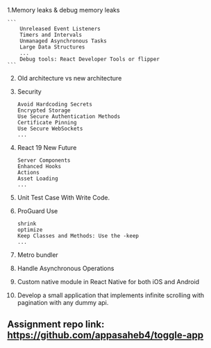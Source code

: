 1.Memory leaks & debug memory leaks

    ```
        Unreleased Event Listeners
        Timers and Intervals
        Unmanaged Asynchronous Tasks
        Large Data Structures
        ...
        Debug tools: React Developer Tools or flipper
    ```

2. Old architecture vs new architecture
3. Security

   ```
   Avoid Hardcoding Secrets
   Encrypted Storage
   Use Secure Authentication Methods
   Certificate Pinning
   Use Secure WebSockets
   ...
   ```

4. React 19 New Future
   ```
   Server Components
   Enhanced Hooks
   Actions
   Asset Loading
   ...
   ```
5. Unit Test Case With Write Code.
6. ProGuard Use

   ```
   shrink
   optimize
   Keep Classes and Methods: Use the -keep
   ...
   ```

7. Metro bundler
8. Handle Asynchronous Operations
9. Custom native module in React Native for both iOS and Android
10. Develop a small application that implements infinite scrolling with pagination with any dummy api.

## Assignment repo link: https://github.com/appasaheb4/toggle-app
